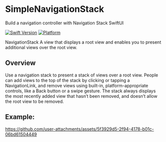 # SimpleNavigationStack
Build a navigation controller with Navigation Stack SwiftUI 

[![Swift Version](https://img.shields.io/badge/Swift-5.9-orange.svg)](https://swift.org)
[![Platform](https://img.shields.io/cocoapods/p/LFAlertController.svg?style=flat)](https://developer.apple.com/ios/)

NavigationStack
A view that displays a root view and enables you to present additional views over the root view.

## Overview

Use a navigation stack to present a stack of views over a root view. People can add views to the top of the stack by clicking or tapping a NavigationLink, and remove views using built-in, platform-appropriate controls, like a Back button or a swipe gesture. The stack always displays the most recently added view that hasn’t been removed, and doesn’t allow the root view to be removed.

## Example: 

https://github.com/user-attachments/assets/5f3929d5-2f94-4178-b01c-06bd61504449


